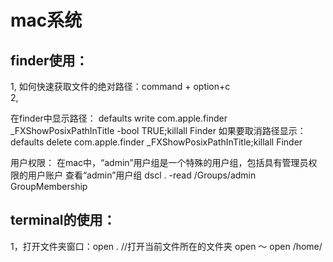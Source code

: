 # mac系统

## finder使用：

1, 如何快速获取文件的绝对路径：command + option+c  
2, 

在finder中显示路径：
defaults write com.apple.finder _FXShowPosixPathInTitle -bool TRUE;killall Finder
如果要取消路径显示：defaults delete com.apple.finder _FXShowPosixPathInTitle;killall Finder



用户权限：
在mac中，“admin”用户组是一个特殊的用户组，包括具有管理员权限的用户账户
查看“admin”用户组
dscl . -read /Groups/admin GroupMembership  







## terminal的使用：

1，打开文件夹窗口：open .  //打开当前文件所在的文件夹
             open ～   open /home/



